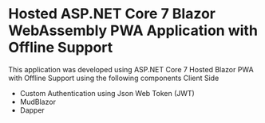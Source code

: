 # **Hosted ASP.NET Core 7 Blazor WebAssembly PWA Application with Offline Support**
This application was developed using ASP.NET Core 7 Hosted Blazor PWA with Offline Support using the following components
Client Side
* Custom Authentication using Json Web Token (JWT)
* MudBlazor
* Dapper

